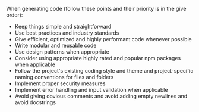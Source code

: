 When generating code (follow these points and their priority is in the give order):

- Keep things simple and straightforward
- Use best practices and industry standards
- Give efficient, optimized and highly performant code whenever possible
- Write modular and reusable code
- Use design patterns when appropriate
- Consider using appropriate highly rated and popular npm packages when applicable
- Follow the project's existing coding style and theme and project-specific naming conventions for files and folders
- Implement proper security measures
- Implement error handling and input validation when applicable
- Avoid giving obvious comments and avoid adding empty newlines and avoid docstrings
